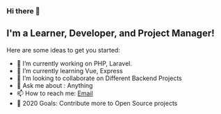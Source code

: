 ### Hi there 👋

## I'm a Learner, Developer, and Project Manager!

Here are some ideas to get you started:

- 🔭 I’m currently working on PHP, Laravel.
- 🌱 I’m currently learning  Vue, Express
- 👯 I’m looking to collaborate on Different Backend Projects
- 💬 Ask me about : Anything
- 📫 How to reach me: <a href="mailto:tipusultan50r@gmail.com">Email</a>
- 🥅 2020 Goals: Contribute more to Open Source projects


